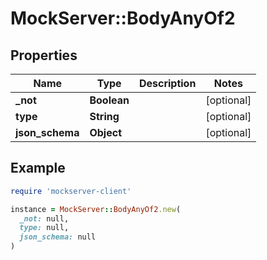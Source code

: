 # MockServer::BodyAnyOf2

## Properties

| Name | Type | Description | Notes |
| ---- | ---- | ----------- | ----- |
| **_not** | **Boolean** |  | [optional] |
| **type** | **String** |  | [optional] |
| **json_schema** | **Object** |  | [optional] |

## Example

```ruby
require 'mockserver-client'

instance = MockServer::BodyAnyOf2.new(
  _not: null,
  type: null,
  json_schema: null
)
```

